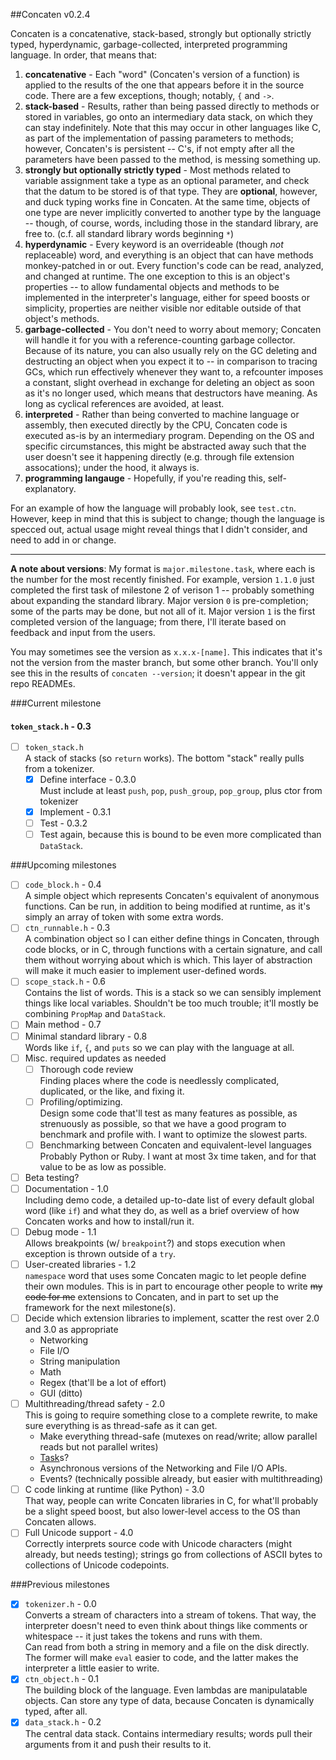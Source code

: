 ##Concaten v0.2.4

Concaten is a concatenative, stack-based, strongly but optionally strictly typed, hyperdynamic,
garbage-collected, interpreted programming language. In order, that means that:

1. **concatenative** - Each "word" (Concaten's version of a function) is applied to the results of the one
   that appears before it in the source code. There are a few exceptions, though; notably, `{` and `->`. 
2. **stack-based** - Results, rather than being passed directly to methods or stored in variables, go onto
   an intermediary data stack, on which they can stay indefinitely. Note that this may occur in other
   languages like C, as part of the implementation of passing parameters to methods; however, Concaten's is
   persistent -- C's, if not empty after all the parameters have been passed to the method, is messing
   something up.
3. **strongly but optionally strictly typed** - Most methods related to variable assignment take a type as
   an optional parameter, and check that the datum to be stored is of that type. They are **optional**,
   however, and duck typing works fine in Concaten. At the same time, objects of one type are never
   implicitly converted to another type by the language -- though, of course, words, including those in the
   standard library, are free to. (c.f. all standard library words beginning `*`)
4. **hyperdynamic** - Every keyword is an overrideable (though *not* replaceable) word, and everything is an
   object that can have methods monkey-patched in or out. Every function's code can be read, analyzed, and
   changed at runtime. The one exception to this is an object's properties -- to allow fundamental objects
   and methods to be implemented in the interpreter's language, either for speed boosts or simplicity,
   properties are neither visible nor editable outside of that object's methods.
5. **garbage-collected** - You don't need to worry about memory; Concaten will handle it for you with a
   reference-counting garbage collector. Because of its nature, you can also usually rely on the GC deleting
   and destructing an object when you expect it to -- in comparison to tracing GCs, which run effectively
   whenever they want to, a refcounter imposes a constant, slight overhead in exchange for deleting an object
   as soon as it's no longer used, which means that destructors have meaning. As long as cyclical references
   are avoided, at least.
6. **interpreted** - Rather than being converted to machine language or assembly, then executed directly by
   the CPU, Concaten code is executed as-is by an intermediary program. Depending on the OS and specific
   circumstances, this might be abstracted away such that the user doesn't see it happening directly (e.g.
   through file extension assocations); under the hood, it always is.
0. **programming langauge** - Hopefully, if you're reading this, self-explanatory.

For an example of how the language will probably look, see `test.ctn`. However, keep in mind that this is
subject to change; though the language is specced out, actual usage might reveal things that I didn't
consider, and need to add in or change.

---

**A note about versions**: My format is `major.milestone.task`, where each is the number for the
most recently finished. For example, version `1.1.0` just completed the first task of milestone 2 of
verison 1 -- probably something about expanding the standard library. Major version `0` is pre-completion;
some of the parts may be done, but not all of it. Major version `1` is the first completed version of
the language; from there, I'll iterate based on feedback and input from the users.

You may sometimes see the version as `x.x.x-[name]`. This indicates that it's not the version from the
master branch, but some other branch. You'll only see this in the results of `concaten --version`; it
doesn't appear in the git repo READMEs.

###Current milestone

#### `token_stack.h` - 0.3

* [ ] `token_stack.h`  
  A stack of stacks (so `return` works). The bottom "stack" really pulls from a tokenizer.
  * [x] Define interface - 0.3.0  
    Must include at least `push`, `pop`, `push_group`, `pop_group`, plus ctor from tokenizer
  * [x] Implement - 0.3.1
  * [ ] Test - 0.3.2
  * [ ] Test again, because this is bound to be even more complicated than `DataStack`.

###Upcoming milestones

* [ ] `code_block.h` - 0.4  
  A simple object which represents Concaten's equivalent of anonymous functions. Can be run, in addition
    to being modified at runtime, as it's simply an array of token with some extra words.
* [ ] `ctn_runnable.h` - 0.3  
  A combination object so I can either define things in Concaten, through code blocks, or in C, through
    functions with a certain signature, and call them without worrying about which is which. This layer
    of abstraction will make it much easier to implement user-defined words.
* [ ] `scope_stack.h` - 0.6  
  Contains the list of words. This is a stack so we can sensibly implement things like local variables.
    Shouldn't be too much trouble; it'll mostly be combining `PropMap` and `DataStack`.
* [ ] Main method - 0.7
* [ ] Minimal standard library - 0.8  
  Words like `if`, `{`, and `puts` so we can play with the language at all.
* [ ] Misc. required updates as needed
  * [ ] Thorough code review  
    Finding places where the code is needlessly complicated, duplicated, or the like, and fixing it.
  * [ ] Profiling/optimizing.  
    Design some code that'll test as many features as possible, as strenuously as possible, so that we
      have a good program to benchmark and profile with. I want to optimize the slowest parts.
  * [ ] Benchmarking between Concaten and equivalent-level languages  
    Probably Python or Ruby. I want at most 3x time taken, and for that value to be as low as possible.
* [ ] Beta testing?
* [ ] Documentation - 1.0  
  Including demo code, a detailed up-to-date list of every default global word (like `if`) and what they
    do, as well as a brief overview of how Concaten works and how to install/run it.
* [ ] Debug mode - 1.1  
  Allows breakpoints (w/ `breakpoint`?) and stops execution when exception is thrown outside of a `try`.
* [ ] User-created libraries - 1.2  
  `namespace` word that uses some Concaten magic to let people define their own modules. This is in part
    to encourage other people to write ~~my code for me~~ extensions to Concaten, and in part to set up
    the framework for the next milestone(s).
* [ ] Decide which extension libraries to implement, scatter the rest over 2.0 and 3.0 as appropriate
  * Networking
  * File I/O
  * String manipulation
  * Math
  * Regex (that'll be a lot of effort)
  * GUI (ditto)
* [ ] Multithreading/thread safety - 2.0  
  This is going to require something close to a complete rewrite, to make sure everything is as thread-safe
    as it can get.
  * Make everything thread-safe (mutexes on read/write; allow parallel reads but not parallel writes)
  * [Task](https://msdn.microsoft.com/en-us/library/dd537609.aspx)s?
  * Asynchronous versions of the Networking and File I/O APIs.
  * Events? (technically possible already, but easier with multithreading)
* [ ] C code linking at runtime (like Python) - 3.0  
  That way, people can write Concaten libraries in C, for what'll probably be a slight speed boost, but
    also lower-level access to the OS than Concaten allows.
* [ ] Full Unicode support - 4.0  
  Correctly interprets source code with Unicode characters (might already, but needs testing); strings go
    from collections of ASCII bytes to collections of Unicode codepoints.

###Previous milestones

- [x] `tokenizer.h` - 0.0  
  Converts a stream of characters into a stream of tokens. That way, the interpreter doesn't need to
    even think about things like comments or whitespace -- it just takes the tokens and runs with them.  
  Can read from both a string in memory and a file on the disk directly. The former will make `eval`
    easier to code, and the latter makes the interpreter a little easier to write.
- [x] `ctn_object.h` - 0.1      
  The building block of the language. Even lambdas are manipulatable objects. Can store any type of data,
    because Concaten is dynamically typed, after all.
- [x] `data_stack.h` - 0.2  
  The central data stack. Contains intermediary results; words pull their arguments from it and push their
    results to it.
